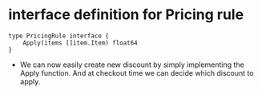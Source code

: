 # interface definition for Pricing rule

```
type PricingRule interface {
    Apply(items []item.Item) float64
}
```

- We can now easily create new discount by simply implementing the Apply function. And at checkout time we can decide which discount to apply.